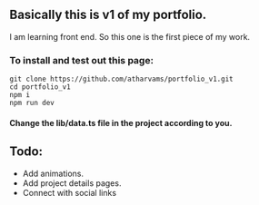 ## Basically this is v1 of my portfolio.

I am learning front end. So this one is the first piece of my work.

### To install and test out this page:

```
git clone https://github.com/atharvams/portfolio_v1.git
cd portfolio_v1
npm i
npm run dev
```

#### Change the lib/data.ts file in the project according to you.



## Todo:

- Add animations. 
- Add project details pages.
- Connect with social links